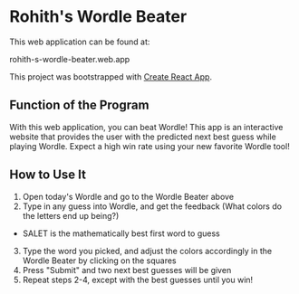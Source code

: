 # Rohith's Wordle Beater

This web application can be found at:

rohith-s-wordle-beater.web.app

This project was bootstrapped with [Create React App](https://github.com/facebook/create-react-app).

## Function of the Program

With this web application, you can beat Wordle! This app is an interactive website that provides the user with the predicted next best guess while playing Wordle. Expect a high win rate using your new favorite Wordle tool!

## How to Use It

1. Open today's Wordle and go to the Wordle Beater above
2. Type in any guess into Wordle, and get the feedback (What colors do the letters end up being?)
 - SALET is the mathematically best first word to guess
3. Type the word you picked, and adjust the colors accordingly in the Wordle Beater by clicking on the squares
4. Press "Submit" and two next best guesses will be given
5. Repeat steps 2-4, except with the best guesses until you win!
